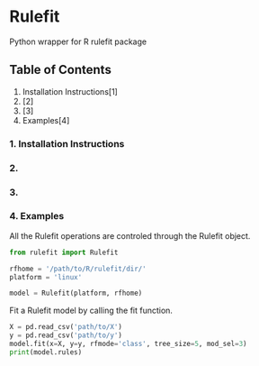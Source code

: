 # Rulefit
Python wrapper for R rulefit package

## Table of Contents
1. Installation Instructions[1]
2. [2]
3. [3]
4. Examples[4]
### 1. Installation Instructions
### 2.
### 3.
### 4. Examples
All the Rulefit operations are controled through the Rulefit object.
```python
from rulefit import Rulefit

rfhome = '/path/to/R/rulefit/dir/'
platform = 'linux'

model = Rulefit(platform, rfhome)
```
Fit a Rulefit model by calling the fit function. 
```python
X = pd.read_csv('path/to/X')
y = pd.read_csv('path/to/y')
model.fit(x=X, y=y, rfmode='class', tree_size=5, mod_sel=3)
print(model.rules)
```

